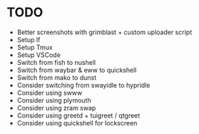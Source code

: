 # TODO

- Better screenshots with grimblast + custom uploader script
- Setup lf
- Setup Tmux
- Setup VSCode
- Switch from fish to nushell
- Switch from waybar & eww to quickshell
- Switch from mako to dunst
- Consider switching from swayidle to hypridle
- Consider using swww
- Consider using plymouth
- Consider using zram swap
- Consider using greetd + tuigreet / qtgreet
- Consider using quickshell for lockscreen
